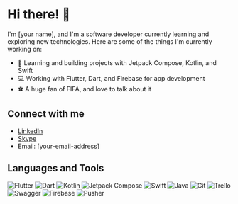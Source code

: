 # Hi there! 👋

I'm [your name], and I'm a software developer currently learning and exploring new technologies. Here are some of the things I'm currently working on:

- 🚀 Learning and building projects with Jetpack Compose, Kotlin, and Swift
- 💻 Working with Flutter, Dart, and Firebase for app development
- ⚽ A huge fan of FIFA, and love to talk about it

## Connect with me

- [LinkedIn](https://www.linkedin.com/in/[your-linkedin-username])
- [Skype](https://join.skype.com/[your-skype-username])
- Email: [your-email-address]

## Languages and Tools

![Flutter](https://img.shields.io/badge/-Flutter-02569B?style=flat&logo=flutter&logoColor=white)
![Dart](https://img.shields.io/badge/-Dart-0175C2?style=flat&logo=dart&logoColor=white)
![Kotlin](https://img.shields.io/badge/-Kotlin-0095D5?style=flat&logo=kotlin&logoColor=white)
![Jetpack Compose](https://img.shields.io/badge/-Jetpack%20Compose-6200EE?style=flat&logo=android&logoColor=white)
![Swift](https://img.shields.io/badge/-Swift-FA7343?style=flat&logo=swift&logoColor=white)
![Java](https://img.shields.io/badge/-Java-007396?style=flat&logo=java&logoColor=white)
![Git](https://img.shields.io/badge/-Git-F05032?style=flat&logo=git&logoColor=white)
![Trello](https://img.shields.io/badge/-Trello-0079BF?style=flat&logo=trello&logoColor=white)
![Swagger](https://img.shields.io/badge/-Swagger-85EA2D?style=flat&logo=swagger&logoColor=black)
![Firebase](https://img.shields.io/badge/-Firebase-FFCA28?style=flat&logo=firebase&logoColor=black)
![Pusher](https://img.shields.io/badge/-Pusher-764ABC?style=flat&logo=pusher&logoColor=white)
